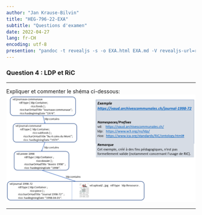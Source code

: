 ```yaml
---
author: "Jan Krause-Bilvin"
title: "HEG-796-22-EXA"
subtitle: "Questions d'examen"
date: 2022-04-27
lang: fr-CH
encoding: utf-8
presention: "pandoc -t revealjs -s -o EXA.html EXA.md -V revealjs-url=reveal.js -V theme=white --katex; pandoc -t html5 -o 030-tp.pdf 030-tp.md"
---
```


### Question 4 : LDP et RiC

---

Expliquer et commenter le shéma ci-dessous:
![](../media/LDP-archival-fonds/010exemple1.png)

---
